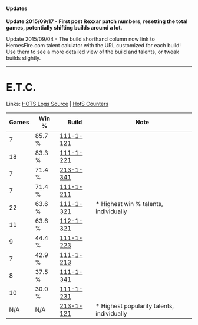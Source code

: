 #### Updates
**Update 2015/09/17 - First post Rexxar patch numbers, resetting the total games, potentially shifting builds around a lot.**

Update 2015/09/04 - The build shorthand column now link to HeroesFire.com talent calulator with the URL customized for each build!  
Use them to see a more detailed view of the build and talents, or tweak builds slightly.

***

# E.T.C.

Links: [HOTS Logs Source](https://www.hotslogs.com/Sitewide/HeroDetails?Hero=E.T.C.) | [HotS Counters](http://hotscounters.com/#/hero/E.T.C.)

Games  | Win %  | Build     | Note
-----  | -----  | -----     | ----
7      | 85.7 % | [111-1-121](http://www.heroesfire.com/hots/talent-calculator/elite-tauren-chieftain#gOhH) | 
18     | 83.3 % | [111-1-221](http://www.heroesfire.com/hots/talent-calculator/elite-tauren-chieftain#gOir) | 
7      | 71.4 % | [213-1-341](http://www.heroesfire.com/hots/talent-calculator/elite-tauren-chieftain#kHmD) | 
7      | 71.4 % | [111-1-211](http://www.heroesfire.com/hots/talent-calculator/elite-tauren-chieftain#gOih) | 
22     | 63.6 % | [111-1-321](http://www.heroesfire.com/hots/talent-calculator/elite-tauren-chieftain#gOkP) | * Highest win % talents, individually
11     | 63.6 % | [112-1-321](http://www.heroesfire.com/hots/talent-calculator/elite-tauren-chieftain#gRAf) | 
9      | 44.4 % | [111-1-223](http://www.heroesfire.com/hots/talent-calculator/elite-tauren-chieftain#gOit) | 
7      | 42.9 % | [111-1-213](http://www.heroesfire.com/hots/talent-calculator/elite-tauren-chieftain#gOij) | 
8      | 37.5 % | [111-1-341](http://www.heroesfire.com/hots/talent-calculator/elite-tauren-chieftain#gOkj) | 
10     | 30.0 % | [111-1-231](http://www.heroesfire.com/hots/talent-calculator/elite-tauren-chieftain#gOi_) | 
N/A    | N/A    | [213-1-121](http://www.heroesfire.com/hots/talent-calculator/elite-tauren-chieftain#kHin) | * Highest popularity talents, individually
